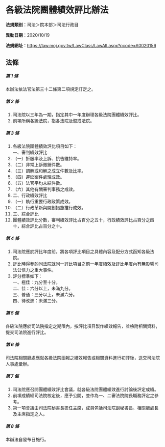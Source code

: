 # 各級法院團體績效評比辦法

**法規類別**：司法＞院本部＞司法行政目

**異動日期**：2020/10/19  

**法規網址**：https://law.moj.gov.tw/LawClass/LawAll.aspx?pcode=A0020156





## 法條
##### 第 1 條
本辦法依法官法第三十二條第二項規定訂定之。

##### 第 2 條
1. 司法院以三年為一期，指定其中一年度辦理各級法院團體績效評比。
1. 前項所稱各級法院，指各法院及懲戒法院。

##### 第 3 條
1. 各級法院團體績效評比項目如下：  
一、審判績效評比
1. （一）折服率及上訴、抗告維持率。
1. （二）非常上訴撤銷件數。
1. （三）調解或和解之成立件數及比率。
1. （四）遲延案件處理成效。
1. （五）法官平均未結件數。
1. （六）其他有關審判事務之成效。
1. 二、行政績效評比
1. （一）執行重要行政政策成效。
1. （二）行政革新與開創措施推行成效。
1. 三、綜合評比
1. 團體績效評比分數，審判績效評比占百分之五十，行政績效評比占百分之四十，綜合評比占百分之十。

##### 第 4 條
1. 司法院應於評比年度前，將各項評比項目之具體內容及配分方式函知各級法院。
1. 評比時得參酌同法院就同一評比項目之前一年度績效及評比年度內有無影響司法公信力之重大事件。
1. 評分標準如下：  
一、極佳：九分至十分。  
二、佳：六分以上，未滿九分。  
三、普通：三分以上，未滿六分。  
四、待改進：未滿三分。

##### 第 5 條
各級法院應於司法院指定之期限內，按評比項目製作績效報告，並檢附相關資料，提交司法院進行評比。

##### 第 6 條
司法院相關廳處應就各級法院函報之績效報告或相關資料進行初評後，送交司法院人事處彙辦。

##### 第 7 條
1. 司法院應召開團體績效評比會議，就各級法院團體績效進行討論後評定成績。
1. 前項成績經司法院核定後，應予公開，並作為一、二審法院院長職務評定之參考。
1. 第一項會議由司法院秘書長擔任主席，成員包括司法院副秘書長、相關廳處長及主席指定之人。

##### 第 8 條
本辦法自發布日施行。


